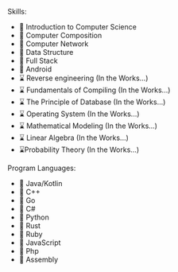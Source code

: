 Skills:
- 🌸 Introduction to Computer Science
- 🌸 Computer Composition
- 🌸 Computer Network
- 🌸 Data Structure
- 🌸 Full Stack
- 🌸 Android
- ⌛ Reverse engineering (In the Works...)
- ⌛ Fundamentals of Compiling (In the Works...)
- ⌛ The Principle of Database (In the Works...)
- ⌛ Operating System (In the Works...)
- ⌛ Mathematical Modeling (In the Works...)
- ⌛ Linear Algebra (In the Works...)
- ⌛Probability Theory (In the Works...)
 
Program Languages: 
- 🌸 Java/Kotlin
- 🌸 C++
- 🌸 Go
- 🌸 C#
- 🌸 Python
- 🌸 Rust
- 🌸 Ruby
- 🌸 JavaScript
- 🌸 Php
- 🌸 Assembly

